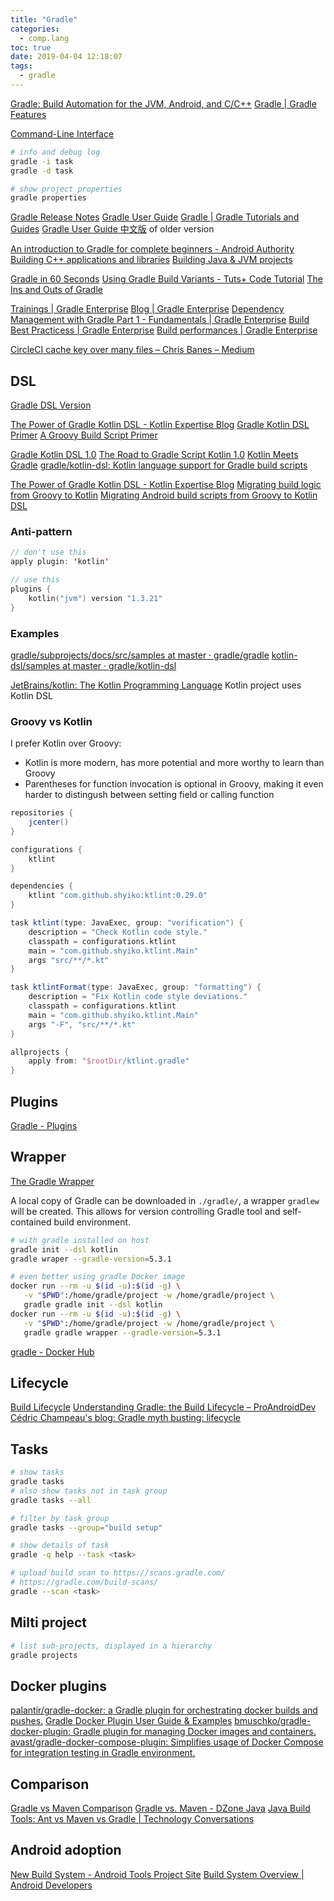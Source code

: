 ```yaml
---
title: "Gradle"
categories:
  - comp.lang
toc: true
date: 2019-04-04 12:18:07
tags:
  - gradle
---
```


[Gradle: Build Automation for the JVM, Android, and C/C++](https://gradle.org/)
[Gradle | Gradle Features](https://gradle.org/features/)

[Command-Line Interface](https://docs.gradle.org/current/userguide/command_line_interface.html)

```sh
# info and debug log
gradle -i task
gradle -d task

# show project properties
gradle properties
```

[Gradle Release Notes](https://docs.gradle.org/current/release-notes)
[Gradle User Guide](https://docs.gradle.org/current/userguide/userguide.html)
[Gradle | Gradle Tutorials and Guides](https://gradle.org/guides/)
[Gradle User Guide 中文版](http://dongchuan.gitbooks.io/gradle-user-guide-/content/) of older version

[An introduction to Gradle for complete beginners - Android Authority](https://www.androidauthority.com/introduction-to-gradle-991743/)
[Building C++ applications and libraries](https://docs.gradle.org/current/userguide/cpp_plugins.html)
[Building Java & JVM projects](https://docs.gradle.org/current/userguide/building_java_projects.html)

[Gradle in 60 Seconds](https://code.tutsplus.com/tutorials/gradle-in-60-seconds--cms-25296)
[Using Gradle Build Variants - Tuts+ Code Tutorial](http://code.tutsplus.com/tutorials/using-gradle-build-variants--cms-25005)
[The Ins and Outs of Gradle](https://code.tutsplus.com/tutorials/the-ins-and-outs-of-gradle--cms-22978)

[Trainings | Gradle Enterprise](https://gradle.com/training/)
[Blog | Gradle Enterprise](https://gradle.com/blog/)
[Dependency Management with Gradle Part 1 - Fundamentals | Gradle Enterprise](https://gradle.com/blog/dependency-management-with-gradle-fundamentals/)
[Build Best Practicess | Gradle Enterprise](https://gradle.com/blog/category/build-best-practices/)
[Build performances | Gradle Enterprise](https://gradle.com/blog/category/build-performance/)

[CircleCI cache key over many files – Chris Banes – Medium](https://medium.com/@chrisbanes/circleci-cache-key-over-many-files-c9e07f4d471a)

## DSL

[Gradle DSL Version](https://docs.gradle.org/current/dsl/index.html)

[The Power of Gradle Kotlin DSL - Kotlin Expertise Blog](https://kotlinexpertise.com/gradlekotlindsl/)
[Gradle Kotlin DSL Primer](https://docs.gradle.org/current/userguide/kotlin_dsl.html)
[A Groovy Build Script Primer](https://docs.gradle.org/current/userguide/groovy_build_script_primer.html)

[Gradle Kotlin DSL 1.0](https://blog.gradle.org/kotlin-dsl-1.0)
[The Road to Gradle Script Kotlin 1.0](https://blog.gradle.org/kotlin-scripting-update)
[Kotlin Meets Gradle](https://blog.gradle.org/kotlin-meets-gradle)
[gradle/kotlin-dsl: Kotlin language support for Gradle build scripts](https://github.com/gradle/kotlin-dsl)

[The Power of Gradle Kotlin DSL - Kotlin Expertise Blog](https://kotlinexpertise.com/gradlekotlindsl/)
[Migrating build logic from Groovy to Kotlin](https://guides.gradle.org/migrating-build-logic-from-groovy-to-kotlin/)
[Migrating Android build scripts from Groovy to Kotlin DSL](https://proandroiddev.com/migrating-android-build-scripts-from-groovy-to-kotlin-dsl-f8db79dd6737)

### Anti-pattern

```kts
// don't use this
apply plugin: 'kotlin'

// use this
plugins {
    kotlin("jvm") version "1.3.21"
}
```

### Examples

[gradle/subprojects/docs/src/samples at master · gradle/gradle](https://github.com/gradle/gradle/tree/master/subprojects/docs/src/samples)
[kotlin-dsl/samples at master · gradle/kotlin-dsl](https://github.com/gradle/kotlin-dsl/tree/master/samples)

[JetBrains/kotlin: The Kotlin Programming Language](https://github.com/JetBrains/kotlin) Kotlin project uses Kotlin DSL

### Groovy vs Kotlin

I prefer Kotlin over Groovy:

- Kotlin is more modern, has more potential and more worthy to learn than Groovy
- Parentheses for function invocation is optional in Groovy, making it even harder to distingush between setting field or calling function

```groovy
repositories {
    jcenter()
}

configurations {
    ktlint
}

dependencies {
    ktlint "com.github.shyiko:ktlint:0.29.0"
}

task ktlint(type: JavaExec, group: "verification") {
    description = "Check Kotlin code style."
    classpath = configurations.ktlint
    main = "com.github.shyiko.ktlint.Main"
    args "src/**/*.kt"
}

task ktlintFormat(type: JavaExec, group: "formatting") {
    description = "Fix Kotlin code style deviations."
    classpath = configurations.ktlint
    main = "com.github.shyiko.ktlint.Main"
    args "-F", "src/**/*.kt"
}
```

```groovy
allprojects {
    apply from: "$rootDir/ktlint.gradle"
}
```

## Plugins

[Gradle - Plugins](https://plugins.gradle.org/)

## Wrapper

[The Gradle Wrapper](https://docs.gradle.org/current/userguide/gradle_wrapper.html)

A local copy of Gradle can be downloaded in `./gradle/`, a wrapper `gradlew` will be created. This allows for version controlling Gradle tool and self-contained build environment.

```sh
# with gradle installed on host
gradle init --dsl kotlin
gradle wraper --gradle-version=5.3.1
```

```sh
# even better using gradle Docker image
docker run --rm -u $(id -u):$(id -g) \
   -v "$PWD":/home/gradle/project -w /home/gradle/project \
   gradle gradle init --dsl kotlin
docker run --rm -u $(id -u):$(id -g) \
   -v "$PWD":/home/gradle/project -w /home/gradle/project \
   gradle gradle wrapper --gradle-version=5.3.1
```

[gradle - Docker Hub](https://hub.docker.com/_/gradle)

## Lifecycle

[Build Lifecycle](https://docs.gradle.org/current/userguide/build_lifecycle.html)
[Understanding Gradle: the Build Lifecycle – ProAndroidDev](https://proandroiddev.com/understanding-gradle-the-build-lifecycle-5118c1da613f)
[Cédric Champeau's blog: Gradle myth busting: lifecycle](http://melix.github.io/blog/2018/09/gradle-lifecycle.html)

## Tasks

```sh
# show tasks
gradle tasks
# also show tasks not in task group
gradle tasks --all

# filter by task group
gradle tasks --group="build setup"

# show details of task
gradle -q help --task <task>

# upload build scan to https://scans.gradle.com/
# https://gradle.com/build-scans/
gradle --scan <task>
```

## Milti project

```sh
# list sub-projects, displayed in a hierarchy
gradle projects
```

## Docker plugins

[palantir/gradle-docker: a Gradle plugin for orchestrating docker builds and pushes.](https://github.com/palantir/gradle-docker)
[Gradle Docker Plugin User Guide & Examples](https://bmuschko.github.io/gradle-docker-plugin/)
[bmuschko/gradle-docker-plugin: Gradle plugin for managing Docker images and containers.](https://github.com/bmuschko/gradle-docker-plugin)
[avast/gradle-docker-compose-plugin: Simplifies usage of Docker Compose for integration testing in Gradle environment.](https://github.com/avast/gradle-docker-compose-plugin)

## Comparison

[Gradle vs Maven Comparison](https://gradle.org/maven-vs-gradle/)
[Gradle vs. Maven - DZone Java](https://dzone.com/articles/gradle-vs-maven)
[Java Build Tools: Ant vs Maven vs Gradle | Technology Conversations](http://technologyconversations.com/2014/06/18/build-tools/)

## Android adoption

[New Build System - Android Tools Project Site](http://tools.android.com/tech-docs/new-build-system)
[Build System Overview | Android Developers](https://developer.android.com/sdk/installing/studio-build.html)
